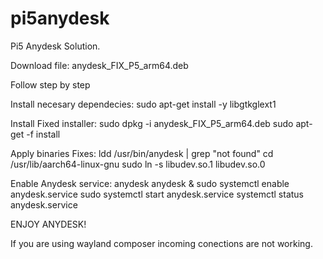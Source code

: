 # pi5anydesk
Pi5 Anydesk Solution.

Download file: anydesk_FIX_P5_arm64.deb

Follow step by step

Install necesary dependecies:
sudo apt-get install -y libgtkglext1

Install Fixed installer:
sudo dpkg -i anydesk_FIX_P5_arm64.deb
sudo apt-get -f install

Apply binaries Fixes:
ldd /usr/bin/anydesk | grep "not found"
cd /usr/lib/aarch64-linux-gnu
sudo ln -s libudev.so.1 libudev.so.0

Enable Anydesk service:
anydesk
anydesk &
sudo systemctl enable anydesk.service
sudo systemctl start anydesk.service
systemctl status anydesk.service

ENJOY ANYDESK!

If you are using wayland composer incoming conections are not working.

